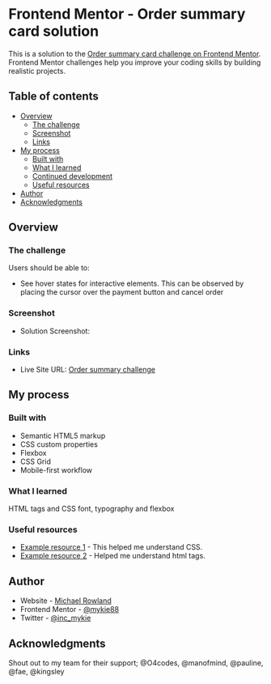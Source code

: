 # Frontend Mentor - Order summary card solution

This is a solution to the [Order summary card challenge on Frontend Mentor](https://www.frontendmentor.io/challenges/order-summary-component-QlPmajDUj). Frontend Mentor challenges help you improve your coding skills by building realistic projects. 

## Table of contents

- [Overview](#overview)
  - [The challenge](#the-challenge)
  - [Screenshot](#screenshot)
  - [Links](#links)
- [My process](#my-process)
  - [Built with](#built-with)
  - [What I learned](#what-i-learned)
  - [Continued development](#continued-development)
  - [Useful resources](#useful-resources)
- [Author](#author)
- [Acknowledgments](#acknowledgments)


## Overview

### The challenge

Users should be able to:

- See hover states for interactive elements. This can be observed by placing the cursor over the payment button and cancel order

### Screenshot

- Solution Screenshot: [](./images/Screenshot.png)

### Links

- Live Site URL: [Order summary challenge](https://mykie88.github.io/order-summary-component-main/)

## My process

### Built with

- Semantic HTML5 markup
- CSS custom properties
- Flexbox
- CSS Grid
- Mobile-first workflow

### What I learned

HTML tags and CSS font, typography and flexbox


### Useful resources

- [Example resource 1](https://www.w3schools.com/) - This helped me understand CSS.
- [Example resource 2](https://developer.mozilla.org/) - Helped me understand html tags.

## Author

- Website - [Michael Rowland](https://www.your-site.com)
- Frontend Mentor - [@mykie88](https://www.frontendmentor.io/profile/yourusername)
- Twitter - [@inc_mykie](https://www.twitter.com/inc_mykie)

## Acknowledgments

Shout out to my team for their support; @O4codes, @manofmind, @pauline, @fae, @kingsley
